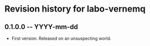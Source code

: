 # Revision history for labo-vernemq

## 0.1.0.0 -- YYYY-mm-dd

* First version. Released on an unsuspecting world.
